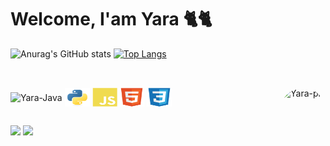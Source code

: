 <h1>Welcome, I'am Yara 🐈🐈 </h1>

![Anurag's GitHub stats](https://github-readme-stats.vercel.app/api?username=yarxcat&show_icons=true&theme=radical)
[![Top Langs](https://github-readme-stats.vercel.app/api/top-langs/?username=yarxcat&layout=compact)](https://github.com/yarxcat/github-readme-stats)
##
<div style="display: inline_block"><br> 
  <img align="center" alt="Yara-Java" height="30" width="40" src="https://raw.githubusercontent.com/jmnote/z-icons/master/svg/java.svg">
  <img align="center" alt="Yara-Python" height="30" width="40" src="https://raw.githubusercontent.com/devicons/devicon/master/icons/python/python-original.svg">
  <img align="center" alt="Yara-Js" height="30" width="40" src="https://raw.githubusercontent.com/devicons/devicon/master/icons/javascript/javascript-plain.svg">
  <img align="center" alt="Yara-HTML" height="30" width="40" src="https://raw.githubusercontent.com/devicons/devicon/master/icons/html5/html5-original.svg">
  <img align="center" alt="Yara-CSS" height="30" width="40" src="https://raw.githubusercontent.com/devicons/devicon/master/icons/css3/css3-original.svg">
  <img align="right" alt="Yara-pic" height="150" style="border-radius:50px;" src="https://media.discordapp.net/attachments/998343882821599333/1084949116813062196/IMG_4800.jpg">
</div>
 
 ##


<div> 
  <a href = "mailto:yaradevprofile@gmail.com"><img src="https://img.shields.io/badge/-Gmail-%23333?style=for-the-badge&logo=gmail&logoColor=white" target="_blank"></a>
  <a href="https://www.linkedin.com/in/moniky-yara-flores-a175b224a/" target="_blank" rel="external"><img src="https://img.shields.io/badge/-LinkedIn-%230077B5?style=for-the-badge&logo=linkedin&logoColor=white" target="_blank"></a> 

  
</div>

